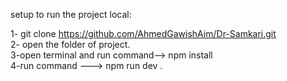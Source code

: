 setup to run the project local:

1- git clone  https://github.com/AhmedGawishAim/Dr-Samkari.git<br/>
2- open the folder of project.<br/>
3-open terminal and run command--> npm install<br/>
4-run command ---> npm run dev .
